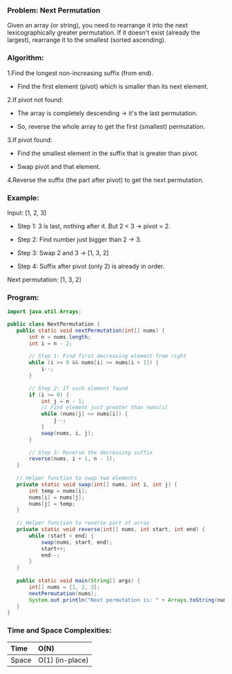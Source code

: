 ### Problem: Next Permutation
Given an array (or string), you need to rearrange it into the next lexicographically greater permutation.
If it doesn't exist (already the largest), rearrange it to the smallest (sorted ascending).  

### Algorithm:
1.Find the longest non-increasing suffix (from end).

* Find the first element (pivot) which is smaller than its next element.

2.If pivot not found:

* The array is completely descending → it's the last permutation.

* So, reverse the whole array to get the first (smallest) permutation.

3.If pivot found:

* Find the smallest element in the suffix that is greater than pivot.

* Swap pivot and that element.

4.Reverse the suffix (the part after pivot) to get the next permutation.  

### Example:
Input: [1, 2, 3]

* Step 1: 3 is last, nothing after it. But 2 < 3 → pivot = 2.

* Step 2: Find number just bigger than 2 → 3.

* Step 3: Swap 2 and 3 → [1, 3, 2]

* Step 4: Suffix after pivot (only 2) is already in order.

 Next permutation: [1, 3, 2]  

 ### Program:
 ``` Java
import java.util.Arrays;

public class NextPermutation {
    public static void nextPermutation(int[] nums) {
        int n = nums.length;
        int i = n - 2;
        
        // Step 1: Find first decreasing element from right
        while (i >= 0 && nums[i] >= nums[i + 1]) {
            i--;
        }
        
        // Step 2: If such element found
        if (i >= 0) {
            int j = n - 1;
            // Find element just greater than nums[i]
            while (nums[j] <= nums[i]) {
                j--;
            }
            swap(nums, i, j);
        }
        
        // Step 3: Reverse the decreasing suffix
        reverse(nums, i + 1, n - 1);
    }
    
    // Helper function to swap two elements
    private static void swap(int[] nums, int i, int j) {
        int temp = nums[i];
        nums[i] = nums[j];
        nums[j] = temp;
    }
    
    // Helper function to reverse part of array
    private static void reverse(int[] nums, int start, int end) {
        while (start < end) {
            swap(nums, start, end);
            start++;
            end--;
        }
    }
    
    public static void main(String[] args) {
        int[] nums = {1, 2, 3};
        nextPermutation(nums);
        System.out.println("Next permutation is: " + Arrays.toString(nums));
    }
}
```
### Time and Space Complexities:

|Time	|O(N)|
|:---|:---|
|Space	|O(1) (in-place)|
